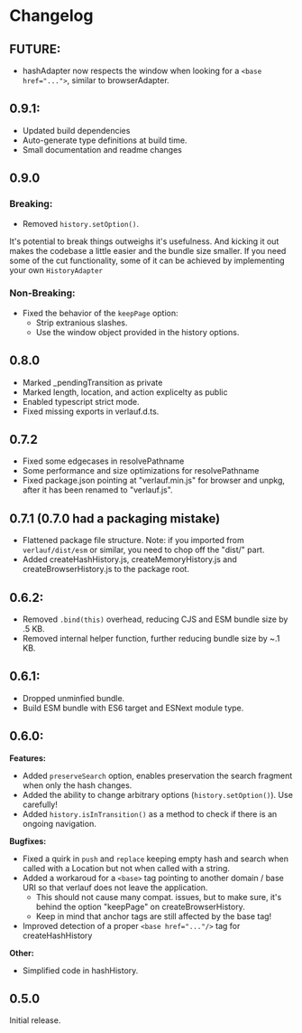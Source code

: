 # Changelog

## FUTURE:

-   hashAdapter now respects the window when looking for a `<base href="...">`, similar to browserAdapter.

## 0.9.1:

-   Updated build dependencies
-   Auto-generate type definitions at build time.
-   Small documentation and readme changes

## 0.9.0

### Breaking:

-   Removed `history.setOption()`.

It's potential to break things outweighs it's usefulness. And kicking it out makes the codebase a little easier and the bundle size smaller.
If you need some of the cut functionality, some of it can be achieved by implementing your own `HistoryAdapter`

### Non-Breaking:

-   Fixed the behavior of the `keepPage` option:
    -   Strip extranious slashes.
    -   Use the window object provided in the history options.

## 0.8.0

-   Marked \_pendingTransition as private
-   Marked length, location, and action explicelty as public
-   Enabled typescript strict mode.
-   Fixed missing exports in verlauf.d.ts.

## 0.7.2

-   Fixed some edgecases in resolvePathname
-   Some performance and size optimizations for resolvePathname
-   Fixed package.json pointing at "verlauf.min.js" for browser and unpkg, after it has been renamed to "verlauf.js".

## 0.7.1 (0.7.0 had a packaging mistake)

-   Flattened package file structure. Note: if you imported from `verlauf/dist/esm` or similar, you need to chop off the "dist/" part.
-   Added createHashHistory.js, createMemoryHistory.js and createBrowserHistory.js to the package root.

## 0.6.2:

-   Removed `.bind(this)` overhead, reducing CJS and ESM bundle size by .5 KB.
-   Removed internal helper function, further reducing bundle size by ~.1 KB.

## 0.6.1:

-   Dropped unminfied bundle.
-   Build ESM bundle with ES6 target and ESNext module type.

## 0.6.0:

**Features:**

-   Added `preserveSearch` option, enables preservation the search fragment when only the hash changes.
-   Added the ability to change arbitrary options (`history.setOption()`). Use carefully!
-   Added `history.isInTransition()` as a method to check if there is an ongoing navigation.

**Bugfixes:**

-   Fixed a quirk in `push` and `replace` keeping empty hash and search when called with a Location but not when called with a string.
-   Added a workaroud for a `<base>` tag pointing to another domain / base URI so that verlauf does not leave the application.
    -   This should not cause many compat. issues, but to make sure, it's behind the option "keepPage" on createBrowserHistory.
    -   Keep in mind that anchor tags are still affected by the base tag!
-   Improved detection of a proper `<base href="..."/>` tag for createHashHistory

**Other:**

-   Simplified code in hashHistory.

## 0.5.0

Initial release.
